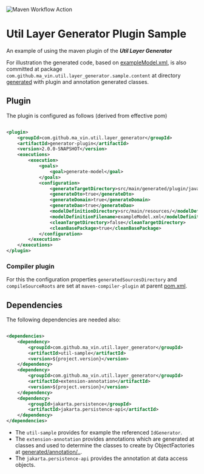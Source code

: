 ![Maven Workflow Action](https://github.com/Ma-Vin/layer-generator/actions/workflows/maven.yml/badge.svg)

# Util Layer Generator Plugin Sample

An example of using the maven plugin of the ***Util Layer Generator***

For illustration the generated code, based on [exampleModel.xml](./src/main/resources/exampleModel.xml), is also
committed at package `com.github.ma_vin.util.layer_generator.sample.content` at
directory [generated](./src/main/generated) with plugin and annotation generated classes.

## Plugin

The plugin is configured as follows (derived from effective pom)

````xml

<plugin>
    <groupId>com.github.ma_vin.util.layer_generator</groupId>
    <artifactId>generator-plugin</artifactId>
    <version>2.0.0-SNAPSHOT</version>
    <executions>
        <execution>
            <goals>
                <goal>generate-model</goal>
            </goals>
            <configuration>
                <generateTargetDirectory>src/main/generated/plugin/java/</generateTargetDirectory>
                <generateDto>true</generateDto>
                <generateDomain>true</generateDomain>
                <generateDao>true</generateDao>
                <modelDefinitionDirectory>src/main/resources/</modelDefinitionDirectory>
                <modelDefinitionFilename>exampleModel.xml</modelDefinitionFilename>
                <cleanTargetDirectory>false</cleanTargetDirectory>
                <cleanBasePackage>true</cleanBasePackage>
            </configuration>
        </execution>
    </executions>
</plugin>
````
### Compiler plugin
For this the configuration properties `generatedSourcesDirectory` and `compileSourceRoots` are set at
`maven-compiler-plugin` at parent [pom.xml](../pom.xml).
## Dependencies
The following dependencies are needed also:

````xml

<dependencies>
    <dependency>
        <groupId>com.github.ma_vin.util.layer_generator</groupId>
        <artifactId>util-sample</artifactId>
        <version>${project.version}</version>
    </dependency>
    <dependency>
        <groupId>com.github.ma_vin.util.layer_generator</groupId>
        <artifactId>extension-annotation</artifactId>
        <version>${project.version}</version>
    </dependency>
    <dependency>
        <groupId>jakarta.persistence</groupId>
        <artifactId>jakarta.persistence-api</artifactId>
    </dependency>
</dependencies>
````

* The `util-sample` provides for example the referenced `IdGenerator`.
* The `extension-annotation` provides annotations which are generated at classes and used to determine the classes to
create by ObjectFactories
at [generated/annotation/..](./src/main/generated/annotation/java/com/github/ma_vin/util/layer_generator/sample/content).
* The `jakarta.persistence-api` provides the annotation at data access objects.
